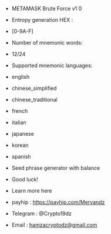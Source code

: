 * METAMASK Brute Force v1 0
 
* Entropy generation HEX :
* [0-9A-F]
* Number of mnemonic words:
* 12/24
* Supported mnemonic languages:
* english
* chinese_simplified
* chinese_traditional
* french
* italian
* japanese
* korean
* spanish
* Seed phrase generator with balance
* Good luck!
* Learn more here 
* payhip :  https://payhip.com/Mervandz
* Telegram : @Crypto19dz
* Email : hamzacryptodz@gmail.com
